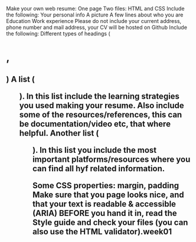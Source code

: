 Make your own web resume:
One page
Two files: HTML and CSS
Include the following:
Your personal info
A picture
A few lines about who you are
Education
Work experience
Please do not include your current address, phone number and mail address, your CV will be hosted on Github
Include the following:
Different types of headings (<h1>, <h2>)
A list (<ul>). In this list include the learning strategies you used making your resume. Also include some of the resources/references, this can be documentation/video etc, that where helpful.
Another list (<ul>). In this list you include the most important platforms/resources where you can find all hyf related information.
<img>
<p>
Some CSS properties: margin, padding
Make sure that you page looks nice, and that your text is readable & accessible (ARIA)
BEFORE you hand it in, read the Style guide and check your files (you can also use the HTML validator).week01
